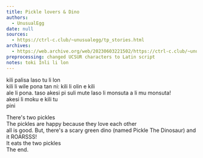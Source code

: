```yaml
---
title: Pickle lovers & Dino
authors:
  - UnusualEgg
date: null
sources:
  - https://ctrl-c.club/~unusualegg/tp_stories.html
archives:
  - https://web.archive.org/web/20230603221502/https://ctrl-c.club/~unusualegg/tp_stories.html
preprocessing: changed UCSUR characters to Latin script
notes: toki Inli li lon
---
```


kili palisa laso tu li lon  
kili li wile pona tan ni: kili li olin e kili  
ale li pona. taso akesi pi suli mute laso li monsuta a li mu monsuta!  
akesi li moku e kili tu  
pini

There's two pickles  
The pickles are happy because they love each other  
all is good. But, there's a scary green dino (named Pickle The Dinosaur) and it ROARSSS!  
It eats the two pickles  
The end.
